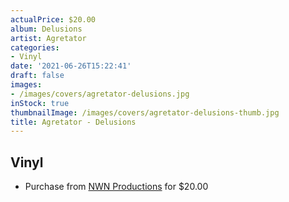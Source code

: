 ```yaml
---
actualPrice: $20.00
album: Delusions
artist: Agretator
categories:
- Vinyl
date: '2021-06-26T15:22:41'
draft: false
images:
- /images/covers/agretator-delusions.jpg
inStock: true
thumbnailImage: /images/covers/agretator-delusions-thumb.jpg
title: Agretator - Delusions
---
```


## Vinyl
* Purchase from [NWN Productions](http://shop.nwnprod.com/index.php?route=product/product&path=75&product_id=6229&sort=pd.name&order=ASC) for $20.00
